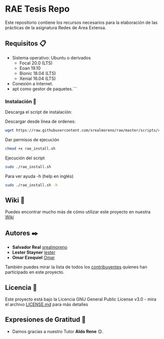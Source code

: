 # RAE Tesis Repo

Este repositorio contiene los recursos necesarios para la elaboración de
las prácticas de la asignatura Redes de Area Extensa.

## Requisitos 📋

- Sistema operativo: Ubuntu o derivados
  - Focal 20.0 (LTS)
  - Eoan 19.10
  - Bionic 18.04 (LTS)
  - Xenial 16.04 (LTS)
- Conexión a Internet.
- apt como gestor de paquetes.```

### Instalación 🔧

Descarga el script de instalación:
  
Descargar desde línea de ordenes:

```bash
wget https://raw.githubusercontent.com/srealmoreno/rae/master/scripts/rae_install.sh
```

Dar permisos de ejecución

```bash
chmod +x rae_install.sh
```

Ejecución del script

```bash
sudo ./rae_install.sh
```

Para ver ayuda -h (help en inglés)

```bash
sudo ./rae_install.sh -h
```

## Wiki 📖

Puedes encontrar mucho más de cómo utilizar este proyecto en nuestra [Wiki](https://github.com/srealmoreno/rae-tesis/wiki)

## Autores ✒️

- **Salvador Real** [srealmoreno](https://github.com/srealmoreno)
- **Lester Stayner** [lester](#lester)
- **Omar Ezequiel** [Omar](#omar)

También puedes mirar la lista de todos los [contribuyentes](https://github.com/srealmoreno/rae-tesis/contributors) quíenes han participado en este proyecto.

## Licencia 📄

Este proyecto está bajo la Licencia GNU General Public License v3.0 - mira el archivo [LICENSE.md](LICENSE.md) para más detalles

## Expresiones de Gratitud 🎁

- Damos gracias a nuestro Tutor **Aldo Rene** 😊.
